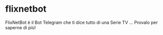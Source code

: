 # flixnetbot
FlixNetBot è il Bot Telegram che ti dice tutto di una Serie TV ... Provalo per saperne di più!

